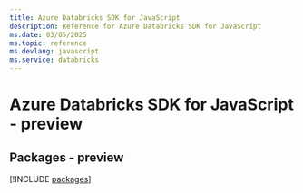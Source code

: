 ```yaml
---
title: Azure Databricks SDK for JavaScript
description: Reference for Azure Databricks SDK for JavaScript
ms.date: 03/05/2025
ms.topic: reference
ms.devlang: javascript
ms.service: databricks
---
```

# Azure Databricks SDK for JavaScript - preview
## Packages - preview
[!INCLUDE [packages](databricks-index.md)]